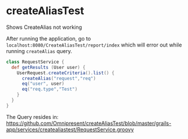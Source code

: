createAliasTest
===============

Shows CreateAlias not working

After running the application, go to `localhost:8080/CreateAliasTest/report/index` which will error out while running `createAlias` query. 

```groovy
class RequestService {
  def getResults (User user) {
    UserRequest.createCriteria().list() {
      createAlias("request","req")
      eq("user", user)
      eq("req.type","Test")
    }
  }
}
```

The Query resides in: https://github.com/Omnipresent/createAliasTest/blob/master/grails-app/services/createaliastest/RequestService.groovy
